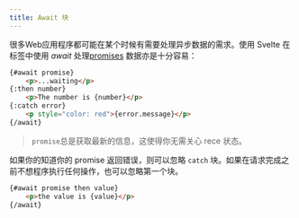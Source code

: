 ```yaml
---
title: Await 块
---
```


很多Web应用程序都可能在某个时候有需要处理异步数据的需求。使用 Svelte 在标签中使用 *await* 处理[promises](https://developer.mozilla.org/en-US/docs/Web/JavaScript/Guide/Using_promises) 数据亦是十分容易：

```html
{#await promise}
	<p>...waiting</p>
{:then number}
	<p>The number is {number}</p>
{:catch error}
	<p style="color: red">{error.message}</p>
{/await}
```

> `promise`总是获取最新的信息，这使得你无需关心 rece 状态。

如果你的知道你的 promise 返回错误，则可以忽略  `catch` 块。如果在请求完成之前不想程序执行任何操作，也可以忽略第一个块。

```html
{#await promise then value}
	<p>the value is {value}</p>
{/await}
```